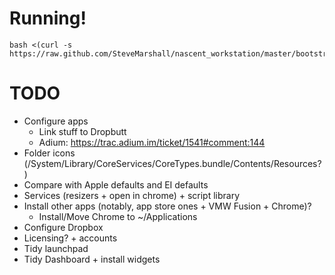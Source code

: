 Running!
========

    bash <(curl -s https://raw.github.com/SteveMarshall/nascent_workstation/master/bootstrap.sh)

TODO
====

- Configure apps
  - Link stuff to Dropbutt
  - Adium: https://trac.adium.im/ticket/1541#comment:144
- Folder icons (/System/Library/CoreServices/CoreTypes.bundle/Contents/Resources?)
- Compare with Apple defaults and EI defaults
- Services (resizers + open in chrome) + script library
- Install other apps (notably, app store ones + VMW Fusion + Chrome)?
  - Install/Move Chrome to ~/Applications
- Configure Dropbox
- Licensing? + accounts
- Tidy launchpad
- Tidy Dashboard + install widgets
